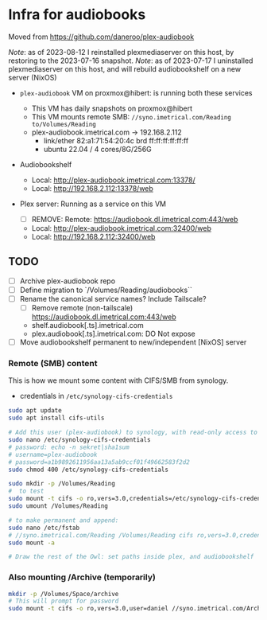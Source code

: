 # Infra for audiobooks

Moved from <https://github.com/daneroo/plex-audiobook>

_Note_: as of 2023-08-12 I reinstalled plexmediaserver on this host, by restoring to the 2023-07-16 snapshot.
_Note_: as of 2023-07-17 I uninstalled plexmediaserver on this host, and will rebuild audiobookshelf on a new server (NixOS)

- `plex-audiobook` VM on proxmox@hibert: is running both these services

  - This VM has daily snapshots on proxmox@hibert
  - This VM mounts remote SMB: `//syno.imetrical.com/Reading to/Volumes/Reading`
  - plex-audiobook.imetrical.com -> 192.168.2.112
    - link/ether 82:a1:71:54:20:4c brd ff:ff:ff:ff:ff:ff
    - ubuntu 22.04 / 4 cores/8G/256G

- Audiobookshelf

  - Local: <http://plex-audiobook.imetrical.com:13378/>
  - Local: <http://192.168.2.112:13378/web>

- Plex server: Running as a service on this VM
  - [ ] REMOVE: Remote: <https://audiobook.dl.imetrical.com:443/web>
  - Local: <http://plex-audiobook.imetrical.com:32400/web>
  - Local: <http://192.168.2.112:32400/web>

## TODO

- [ ] Archive plex-audiobook repo
- [ ] Define migration to `/Volumes/Reading/audiobooks``
- [ ] Rename the canonical service names? Include Tailscale?
  - [ ] Remove remote (non-tailscale) <https://audiobook.dl.imetrical.com:443/web>
  - shelf.audiobook[.ts].imetrical.com
  - plex.audiobook[.ts].imetrical.com: DO Not expose
- [ ] Move audiobookshelf permanent to new/independent [NixOS] server

### Remote (SMB) content

This is how we mount some content with CIFS/SMB from synology.

- credentials in `/etc/synology-cifs-credentials`

```bash
sudo apt update
sudo apt install cifs-utils

# Add this user (plex-audiobook) to synology, with read-only access to Share(s)
sudo nano /etc/synology-cifs-credentials
# password: echo -n sekret|sha1sum
# username=plex-audiobook
# password=a1b9892611956aa13a5ab9ccf01f49662583f2d2
sudo chmod 400 /etc/synology-cifs-credentials

sudo mkdir -p /Volumes/Reading
#  to test
sudo mount -t cifs -o ro,vers=3.0,credentials=/etc/synology-cifs-credentials //syno.imetrical.com/Reading /Volumes/Reading
sudo umount /Volumes/Reading

# to make permanent and append:
sudo nano /etc/fstab
# //syno.imetrical.com/Reading /Volumes/Reading cifs ro,vers=3.0,credentials=/etc/synology-cifs-credentials
sudo mount -a

# Draw the rest of the Owl: set paths inside plex, and audiobookshelf
```

### Also mounting /Archive (temporarily)

```bash
mkdir -p /Volumes/Space/archive
# This will prompt for password
sudo mount -t cifs -o ro,vers=3.0,user=daniel //syno.imetrical.com/Archive /Volumes/Space/archive
```
